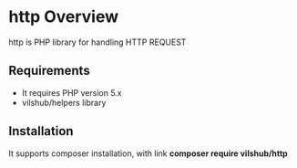 # http Overview
http is PHP library for handling HTTP REQUEST

## Requirements

- It requires PHP version 5.x
- vilshub/helpers library

## Installation
It supports composer installation, with link **composer require vilshub/http** 